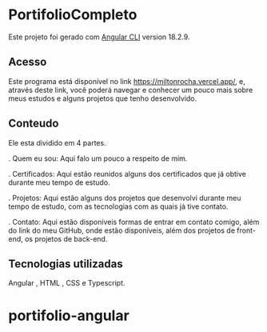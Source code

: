 # PortifolioCompleto

Este projeto foi gerado com [Angular CLI](https://github.com/angular/angular-cli) version 18.2.9.

## Acesso

Este programa está disponível no link https://miltonrocha.vercel.app/, e, através deste link, você poderá navegar e conhecer um pouco mais sobre meus estudos e alguns projetos que tenho desenvolvido.

## Conteudo

Ele esta dividido em 4 partes.

. Quem eu sou: Aqui falo um pouco a respeito de mim.

. Certificados: Aqui estão reunidos alguns dos certificados que já obtive durante meu tempo de estudo.

. Projetos: Aqui estão alguns dos projetos que desenvolvi durante meu tempo de estudo, com as tecnologias com as quais já tive contato.

. Contato: Aqui estão disponíveis formas de entrar em contato comigo, além do link do meu GitHub, onde estão disponíveis, além dos projetos de front-end, os projetos de back-end.

## Tecnologias utilizadas

Angular , HTML , CSS e Typescript.
# portifolio-angular
